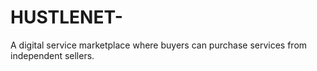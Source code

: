 # HUSTLENET-
A digital service marketplace where buyers can purchase services from independent sellers.
